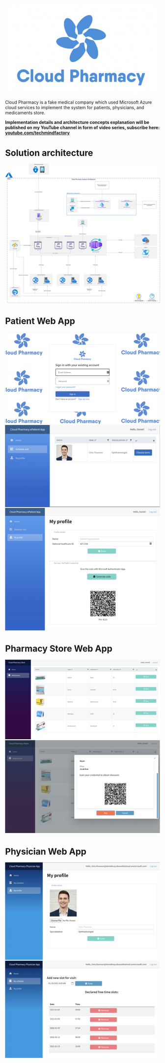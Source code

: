 
![cloud-pharmacy-main-logo.PNG](images/cloud-pharmacy-main-logo.PNG)

Cloud Pharmacy is a fake medical company which used Microsoft Azure cloud services to implement the system for patients, physicians, and medicaments store.

**Implementation details and architecture concepts explanation will be published on my YouTube channel in form of video series, subscribe here: [youtube.com/techmindfactory](https://www.youtube.com/techmindfactory)**

# Solution architecture

![cloud-pharmacy-solution-architecture.png](images/cloud-pharmacy-solution-architecture.png)

# Patient Web App

![login-page-01.PNG](images/login-page-01.PNG)
![patient-web-app-01.PNG](images/patient-web-app-01.PNG)
![patient-web-app-02.PNG](images/patient-web-app-02.PNG)

# Pharmacy Store Web App

![pharmacy-store-web-app-01.PNG](images/pharmacy-store-web-app-01.PNG)
![pharmacy-store-web-app-02.PNG](images/pharmacy-store-web-app-02.PNG)

# Physician Web App

![physician-web-app-01.PNG](images/physician-web-app-01.PNG)
![physician-web-app-02.PNG](images/physician-web-app-02.PNG)